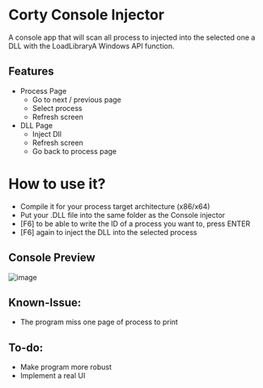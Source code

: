 # Corty Console Injector
A console app that will scan all process to injected into the selected one a DLL with the LoadLibraryA Windows API function.

## Features
- Process Page
  - Go to next / previous page
  - Select process
  - Refresh screen
- DLL Page 
  - Inject Dll
  - Refresh screen
  - Go back to process page

# How to use it?
- Compile it for your process target architecture (x86/x64)
- Put your .DLL file into the same folder as the Console injector
- [F6] to be able to write the ID of a process you want to, press ENTER
- [F6] again to inject the DLL into the selected process

## Console Preview
![image](https://github.com/kalvin-eliazord/Console_DLL_Injector/assets/61147281/be9413b7-05e9-4169-87e9-02ced7839f24)

## Known-Issue:
- The program miss one page of process to print

## To-do:
- Make program more robust
- Implement a real UI
